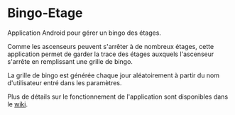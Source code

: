 # Bingo-Etage

Application Android pour gérer un bingo des étages.

Comme les ascenseurs peuvent s'arrêter à de nombreux étages, cette application permet de garder la trace des étages auxquels l'ascenseur s'arrête en remplissant une grille de bingo.

La grille de bingo est générée chaque jour aléatoirement à partir du nom d'utilisateur entré dans les paramètres.

Plus de détails sur le fonctionnement de l'application sont disponibles dans le [wiki](https://github.com/Gabriel-Aires-1/Bingo-Etage/wiki). 